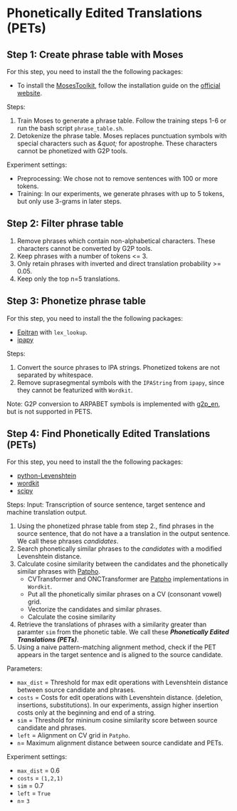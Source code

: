 # Phonetically Edited Translations (PETs)

## Step 1: Create phrase table with Moses

For this step, you need to install the the following packages:
* To install the [MosesToolkit](https://github.com/moses-smt/mosesdecoder), follow the installation guide on the [official website](http://www.statmt.org/moses/?n=Development.GetStarted).

Steps:
1. Train Moses to generate a phrase table. Follow the training steps 1-6 or run the bash script `phrase_table.sh`.
2. Detokenize the phrase table. Moses replaces punctuation symbols with special characters such as *\&quot;* for apostrophe. These characters cannot be phonetized with G2P tools. 

Experiment settings:
* Preprocessing: We chose not to remove sentences with 100 or more tokens.
* Training: In our experiments, we generate phrases with up to 5 tokens, but only use 3-grams in later steps.


## Step 2: Filter phrase table

1. Remove phrases which contain non-alphabetical characters. These characters cannot be converted by G2P tools.
2. Keep phrases with a number of tokens <= 3.
3. Only retain phrases with inverted and direct translation probability >= 0.05.
4. Keep only the top n=5 translations.

## Step 3: Phonetize phrase table

For this step, you need to install the the following packages:
* [Epitran](https://github.com/dmort27/epitran) with `lex_lookup`.
* [ipapy](https://github.com/pettarin/ipapy)

Steps: 
1. Convert the source phrases to IPA strings. Phonetized tokens are not separated by whitespace.
2. Remove suprasegmental symbols with the `IPAString` from `ipapy`, since they cannot be featurized with `Wordkit`.

Note: G2P conversion to ARPABET symbols is implemented with [g2p_en](https://github.com/Kyubyong/g2p), but is not supported in PETS.

## Step 4: Find Phonetically Edited Translations (PETs)
For this step, you need to install the the following packages:
* [python-Levenshtein](https://github.com/ztane/python-Levenshtein)
* [wordkit](https://github.com/clips/wordkit)
* [scipy](https://scipy.org/install/)

Steps:
Input: Transcription of source sentence, target sentence and machine translation output.
1. Using the phonetized phrase table from step 2., find phrases in the source sentence, that do not have a a translation in the output sentence. We call these phrases *candidates*.
2. Search phonetically similar phrases to the *candidates* with a modified Levenshtein distance.
3. Calculate cosine similarity between the candidates and the phonetically similar phrases with [Patpho](https://link.springer.com/article/10.3758/BF03195469). 
   * CVTransformer and ONCTransformer are [Patpho](https://link.springer.com/article/10.3758/BF03195469) implementations in `Wordkit`. 
   * Put all the phonetically similar phrases on a CV (consonant vowel) grid.
   * Vectorize the candidates and similar phrases.
   * Calculate the cosine similarity
4. Retrieve the translations of phrases with a similarity greater than paramter `sim` from the phonetic table. We call these ***Phonetically Edited Translations (PETs)***.
5. Using a naive pattern-matching alignment method, check if the PET appears in the target sentence and is aligned to the source candidate.


Parameters:
* `max_dist` = Threshold for max edit operations with Levenshtein distance between source candidate and phrases.
* `costs` =  Costs for edit operations with Levenshtein distance. (deletion, insertions, substitutions). In our experiments, assign higher insertion costs only at the beginning and end of a string. 
* `sim` = Threshold for mininum cosine similarity score between source candidate and phrases.
* `left` = Alignment on CV grid in `Patpho`.
* `n`= Maximum alignment distance between source candidate and PETs.  


Experiment settings: 
* `max_dist` = 0.6
* `costs` = `(1,2,1)`
* `sim` = 0.7
* `left` = `True`
* `n`= `3`  